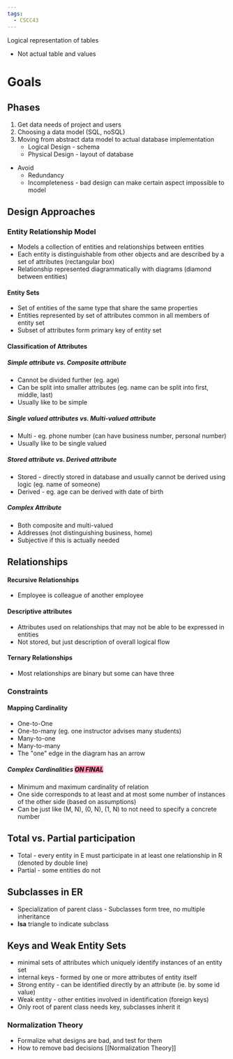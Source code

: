 ```yaml
---
tags:
  - CSCC43
---
```

Logical representation of tables
- Not actual table and values

# Goals
## Phases
1. Get data needs of project and users
2. Choosing a data model (SQL, noSQL)
3. Moving from abstract data model to actual database implementation
	- Logical Design - schema
	- Physical Design - layout of database
- Avoid
	- Redundancy
	- Incompleteness - bad design can make certain aspect impossible to model
## Design Approaches
### Entity Relationship Model
- Models a collection of entities and relationships between entities
- Each entity is distinguishable from other objects and are described by a set of attributes (rectangular box)
- Relationship represented diagrammatically with diagrams (diamond between entities)
#### Entity Sets
- Set of entities of the same type that share the same properties
- Entities represented by set of attributes common in all members of entity set
- Subset of attributes form primary key of entity set
#### Classification of Attributes
##### Simple attribute vs. Composite attribute
- Cannot be divided further (eg. age)
- Can be split into smaller attributes (eg. name can be split into first, middle, last)
- Usually like to be simple
##### Single valued attributes vs. Multi-valued attribute
- Multi - eg. phone number (can have business number, personal number)
- Usually like to be single valued
##### Stored attribute vs. Derived attribute
- Stored - directly stored in database and usually cannot be derived using logic (eg. name of someone)
- Derived - eg. age can be derived with date of birth
##### Complex Attribute
- Both composite and multi-valued
- Addresses (not distinguishing business, home)
- Subjective if this is actually needed
## Relationships
#### Recursive Relationships
- Employee is colleague of another employee
#### Descriptive attributes
- Attributes used on relationships that may not be able to be expressed in entities
- Not stored, but just description of overall logical flow
#### Ternary Relationships
- Most relationships are binary but some can have three
### Constraints
#### Mapping Cardinality
- One-to-One
- One-to-many (eg. one instructor advises many students)
- Many-to-one
- Many-to-many
- The "one" edge in the diagram has an arrow
##### Complex Cardinalities <mark style="background: #FF5582A6;">**ON FINAL**</mark>
- Minimum and maximum cardinality of relation
- One side corresponds to at least and at most some number of instances of the other side (based on assumptions)
- Can be just like (M, N), (0, N), (1, N) to not need to specify a concrete number
## Total vs. Partial participation
- Total - every entity in E must participate in at least one relationship in R (denoted by double line)
- Partial - some entities do not
## Subclasses in ER
- Specialization of parent class - Subclasses form tree, no multiple inheritance
- **Isa** triangle to indicate subclass
## Keys and Weak Entity Sets
- minimal sets of attributes which uniquely identify instances of an entity set
- internal keys - formed by one or more attributes of entity itself
- Strong entity - can be identified  directly by an attribute (ie. by some id value)
- Weak entity - other entities involved in identification (foreign keys)
- Only root of parent class needs key, subclasses inherit it
### Normalization Theory
- Formalize what designs are bad, and test for them
- How to remove bad decisions
[[Normalization Theory]]

